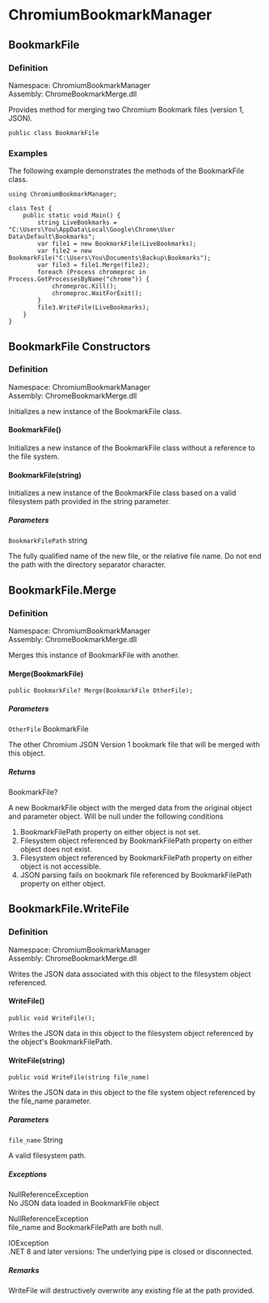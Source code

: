 # ChromiumBookmarkManager

## BookmarkFile

### Definition

Namespace: ChromiumBookmarkManager  
Assembly: ChromeBookmarkMerge.dll

Provides method for merging two Chromium Bookmark files (version 1, JSON).

    public class BookmarkFile
	
### Examples

The following example demonstrates the methods of the BookmarkFile class.

    using ChromiumBookmarkManager;
	
    class Test {
        public static void Main() {
            string LiveBookmarks = "C:\Users\You\AppData\Local\Google\Chrome\User Data\Default\Bookmarks";
            var file1 = new BookmarkFile(LiveBookmarks);
            var file2 = new BookmarkFile("C:\Users\You\Documents\Backup\Bookmarks");
			var file3 = file1.Merge(file2);
            foreach (Process chromeproc in Process.GetProcessesByName("chrome")) {
                chromeproc.Kill();
                chromeproc.WaitForExit();
            }
            file3.WriteFile(LiveBookmarks);
        }
    }

## BookmarkFile Constructors

### Definition

Namespace: ChromiumBookmarkManager  
Assembly: ChromeBookmarkMerge.dll

Initializes a new instance of the BookmarkFile class.

#### BookmarkFile()

Initializes a new instance of the BookmarkFile class without a reference to the file system.

#### BookmarkFile(string)

Initializes a new instance of the BookmarkFile class based on a valid filesystem path provided in the string parameter.

##### Parameters

`BookmarkFilePath` string 

The fully qualified name of the new file, or the relative file name. Do not end the path with the directory separator character. 

## BookmarkFile.Merge 

### Definition

Namespace: ChromiumBookmarkManager  
Assembly: ChromeBookmarkMerge.dll

Merges this instance of BookmarkFile with another.

#### Merge(BookmarkFile)

    public BookmarkFile? Merge(BookmarkFile OtherFile);

##### Parameters

`OtherFile` BookmarkFile

The other Chromium JSON Version 1 bookmark file that will be merged with this object.

##### Returns

BookmarkFile?

A new BookmarkFile object with the merged data from the original object and parameter object.  Will be null under the following conditions

1. BookmarkFilePath property on either object is not set.
2. Filesystem object referenced by BookmarkFilePath property on either object does not exist.
3. Filesystem object referenced by BookmarkFilePath property on either object is not accessible.
4. JSON parsing fails on bookmark file referenced by BookmarkFilePath property on either object.

## BookmarkFile.WriteFile

### Definition

Namespace: ChromiumBookmarkManager  
Assembly: ChromeBookmarkMerge.dll

Writes the JSON data associated with this object to the filesystem object referenced.

#### WriteFile()

    public void WriteFile();
	
Writes the JSON data in this object to the filesystem object referenced by the object's BookmarkFilePath.

#### WriteFile(string)

    public void WriteFile(string file_name)
	
Writes the JSON data in this object to the file system object referenced by the file_name parameter.

##### Parameters

`file_name` String

A valid filesystem path.

##### Exceptions

NullReferenceException  
No JSON data loaded in BookmarkFile object

NullReferenceException  
file_name and BookmarkFilePath are both null.

IOException  
.NET 8 and later versions: The underlying pipe is closed or disconnected.

##### Remarks

WriteFile will destructively overwrite any existing file at the path provided.